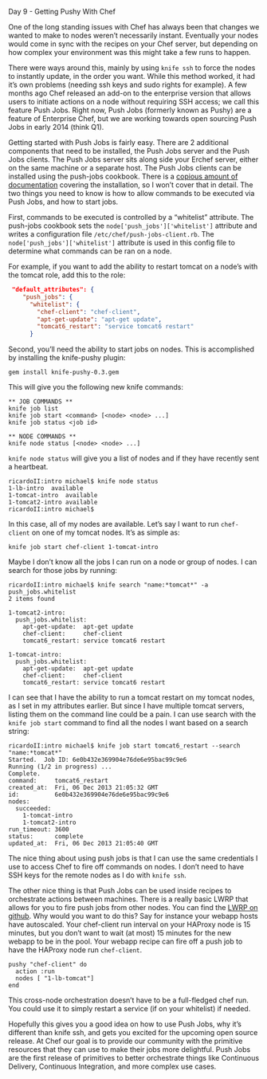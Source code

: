 Day 9 - Getting Pushy With Chef

One of the long standing issues with Chef has always been that changes we wanted to make to nodes weren’t necessarily instant. Eventually your nodes would come in sync with the recipes on your Chef server, but depending on how complex your environment was this might take a few runs to happen. 

There were ways around this, mainly by using `knife ssh` to force the nodes to instantly update, in the order you want. While this method worked, it had it’s own problems (needing ssh keys and sudo rights for example). A few months ago Chef released an add-on to the enterprise version that allows users to initiate actions on a node without requiring SSH access; we call this feature Push Jobs. Right now, Push Jobs (formerly known as Pushy) are a feature of Enterprise Chef, but we are working towards open sourcing Push Jobs in early 2014 (think Q1). 

Getting started with Push Jobs is fairly easy. There are 2 additional components that need to be installed, the Push Jobs server and the Push Jobs clients. The Push Jobs server sits along side your Erchef server, either on the same machine or a separate host. The Push Jobs clients can be installed using the push-jobs cookbook. There is a [copious amount of documentation](http://docs.opscode.com/install_push_jobs.html) covering the installation, so I won’t cover that in detail. The two things you need to know is how to allow commands to be executed via Push Jobs, and how to start jobs. 

First, commands to be executed is controlled by a “whitelist” attribute. The push-jobs cookbook sets the `node['push_jobs']['whitelist']` attribute and writes a configuration file `/etc/chef/push-jobs-client.rb`. The `node['push_jobs']['whitelist']` attribute is used in this config file to determine what commands can be ran on a node. 

For example, if you want to add the ability to restart tomcat on a node’s with the tomcat role, add this to the role:

```json
 "default_attributes": {
    "push_jobs": {
      "whitelist": {
        "chef-client": "chef-client",
        "apt-get-update": "apt-get update",
        "tomcat6_restart": "service tomcat6 restart"
      }
```

Second, you’ll need the ability to start jobs on nodes. This is accomplished by installing the knife-pushy plugin:

```
gem install knife-pushy-0.3.gem
```

This will give you the following new knife commands:

```
** JOB COMMANDS **
knife job list
knife job start <command> [<node> <node> ...]
knife job status <job id>

** NODE COMMANDS **
knife node status [<node> <node> ...]
```

`knife node status` will give you a list of nodes and if they have recently sent a heartbeat. 

```
ricardoII:intro michael$ knife node status
1-lb-intro	available
1-tomcat-intro	available
1-tomcat2-intro	available
ricardoII:intro michael$
```

In this case, all of my nodes are available. Let’s say I want to run `chef-client` on one of my tomcat nodes. It’s as simple as:

```
knife job start chef-client 1-tomcat-intro 
```

Maybe I don’t know all the jobs I can run on a node or group of nodes. I can search for those jobs by running:

```
ricardoII:intro michael$ knife search "name:*tomcat*" -a push_jobs.whitelist
2 items found

1-tomcat2-intro:
  push_jobs.whitelist:
    apt-get-update:  apt-get update
    chef-client:     chef-client
    tomcat6_restart: service tomcat6 restart

1-tomcat-intro:
  push_jobs.whitelist:
    apt-get-update:  apt-get update
    chef-client:     chef-client
    tomcat6_restart: service tomcat6 restart
```

I can see that I have the ability to run a tomcat restart on my tomcat nodes, as I set in my attributes earlier. But since I have multiple tomcat servers, listing them on the command line could be a pain. I can use search with the `knife job start` command to find all the nodes I want based on a search string:

```
ricardoII:intro michael$ knife job start tomcat6_restart --search "name:*tomcat*"
Started.  Job ID: 6e0b432e369904e76de6e95bac99c9e6
Running (1/2 in progress) ...
Complete.
command:     tomcat6_restart
created_at:  Fri, 06 Dec 2013 21:05:32 GMT
id:          6e0b432e369904e76de6e95bac99c9e6
nodes:
  succeeded:
    1-tomcat-intro
    1-tomcat2-intro
run_timeout: 3600
status:      complete
updated_at:  Fri, 06 Dec 2013 21:05:40 GMT
```

The nice thing about using push jobs is that I can use the same credentials I use to access Chef to fire off commands on nodes. I don’t need to have SSH keys for the remote nodes as I do with `knife ssh`. 

The other nice thing is that Push Jobs can be used inside recipes to orchestrate actions between machines. There is a really basic LWRP that allows for you to fire push jobs from other nodes. You can find the [LWRP on github](https://github.com/mfdii/pushy). Why would you want to do this? Say for instance your webapp hosts have autoscaled. Your chef-client run interval on your HAProxy node is 15 minutes, but you don’t want to wait (at most) 15 minutes for the new webapp to be in the pool. Your webapp recipe can fire off a push job to have the HAProxy node run `chef-client`. 

```
pushy "chef-client" do
  action :run 
  nodes [ "1-lb-tomcat"]
end
```

This cross-node orchestration doesn’t have to be a full-fledged chef run. You could use it to simply restart a service (if on your whitelist) if needed. 

Hopefully this gives you a good idea on how to use Push Jobs, why it’s different than knife ssh, and gets you excited for the upcoming open source release. At Chef our goal is to provide our community with the primitive resources that they can use to make their jobs more delightful. Push Jobs are the first release of primitives to better orchestrate things like Continuous Delivery, Continuous Integration, and more complex use cases. 